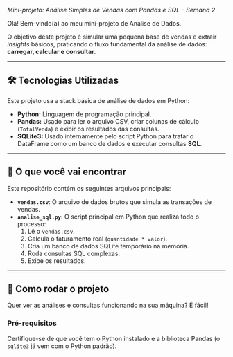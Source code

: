 *Mini-projeto: Análise Simples de Vendas com Pandas e SQL - Semana 2*

Olá! Bem-vindo(a) ao meu mini-projeto de Análise de Dados.

O objetivo deste projeto é simular uma pequena base de vendas e extrair *insights* básicos, praticando o fluxo fundamental da análise de dados: **carregar, calcular e consultar**.

________________________________________

## 🛠️ Tecnologias Utilizadas

Este projeto usa a stack básica de análise de dados em Python:

* **Python:** Linguagem de programação principal.
* **Pandas:** Usado para ler o arquivo CSV, criar colunas de cálculo (`TotalVenda`) e exibir os resultados das consultas.
* **SQLite3:** Usado internamente pelo script Python para tratar o DataFrame como um banco de dados e executar consultas **SQL**.

________________________________________

## 📁 O que você vai encontrar

Este repositório contém os seguintes arquivos principais:

* **`vendas.csv`**: O arquivo de dados brutos que simula as transações de vendas.
* **`analise_sql.py`**: O script principal em Python que realiza todo o processo:
    1.  Lê o `vendas.csv`.
    2.  Calcula o faturamento real (`quantidade * valor`).
    3.  Cria um banco de dados SQLite temporário na memória.
    4.  Roda consultas SQL complexas.
    5.  Exibe os resultados.

________________________________________

## 🚀 Como rodar o projeto

Quer ver as análises e consultas funcionando na sua máquina? É fácil!

### Pré-requisitos

Certifique-se de que você tem o Python instalado e a biblioteca Pandas (o `sqlite3` já vem com o Python padrão).


